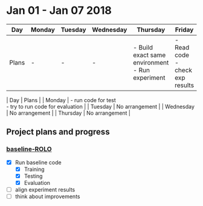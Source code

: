 # Jan 01 - Jan 07 2018

|Day|Monday|Tuesday|Wednesday|Thursday|Friday|Saturday|Sunday|
|---|---|---|---|---|---|---|---|
|Plans|-|-|-| - Build exact same environment <br> - Run experiment| - Read code <br> - check exp results | Paper | Paper |

| Day | Plans |
| Monday | - run code for test <br> - try to run code for evaluation | 
| Tuesday | No arrangement | 
| Wednesday | No arrangement | 
| Thursday | No arrangement | 

## Project plans and progress
### [baseline-ROLO](../01-baseline-ROLO)
 - [x] Run baseline code
    - [x] Training
    - [x] Testing
    - [x] Evaluation
 - [ ] align experiment results
 - [ ] think about improvements
